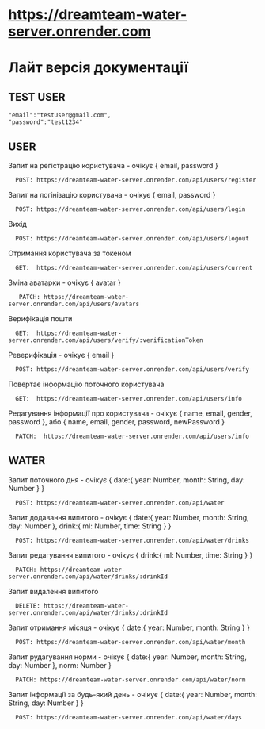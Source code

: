 # https://dreamteam-water-server.onrender.com
# Лайт версія документації


## TEST USER      
    "email":"testUser@gmail.com",
    "password":"test1234"


## USER

Запит на регістрацію користувача - очікує { email, password }

      POST: https://dreamteam-water-server.onrender.com/api/users/register

Запит на логінізацію користувача - очікує { email, password }

      POST: https://dreamteam-water-server.onrender.com/api/users/login

Вихід 

      POST: https://dreamteam-water-server.onrender.com/api/users/logout

Отримання користувача за токеном

      GET:  https://dreamteam-water-server.onrender.com/api/users/current

Зміна аватарки - очікує { avatar }

       PATCH: https://dreamteam-water-server.onrender.com/api/users/avatars

Верифікація пошти

      GET:  https://dreamteam-water-server.onrender.com/api/users/verify/:verificationToken

Реверифікація - очікує { email }

      POST: https://dreamteam-water-server.onrender.com/api/users/verify

Повертає інформацію поточного користувача

      GET:  https://dreamteam-water-server.onrender.com/api/users/info

Редагування інформації про користувача - очікує { name, email, gender, password }, 
                                                  або { name, email, gender, password, newPassword }

      PATCH:  https://dreamteam-water-server.onrender.com/api/users/info



## WATER

Запит поточного дня - очікує { date:{ year: Number, month: String, day: Number } }

      POST: https://dreamteam-water-server.onrender.com/api/water

Запит додавання випитого - очікує { date:{ year: Number, month: String, day: Number }, drink:{ ml: Number, time: String } }

      POST: https://dreamteam-water-server.onrender.com/api/water/drinks

Запит редагування випитого - очікує { drink:{ ml: Number, time: String } }

      PATCH: https://dreamteam-water-server.onrender.com/api/water/drinks/:drinkId

Запит видалення випитого

      DELETE: https://dreamteam-water-server.onrender.com/api/water/drinks/:drinkId

Запит отримання місяця - очікує { date:{ year: Number, month: String } }

      POST: https://dreamteam-water-server.onrender.com/api/water/month

Запит рудагування норми - очікує {  date:{ year: Number, month: String, day: Number }, norm: Number }

      PATCH: https://dreamteam-water-server.onrender.com/api/water/norm

Запит інформації за будь-який день - очікує {  date:{ year: Number, month: String, day: Number } }

      POST: https://dreamteam-water-server.onrender.com/api/water/days

